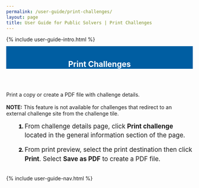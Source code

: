 ```yaml
---
permalink: /user-guide/print-challenges/
layout: page
title: User Guide for Public Solvers | Print Challenges 
---
```

<div class="row">
  <div class="col-sm-12">{% include user-guide-intro.html %}</div>
</div>
<div class="row" style="padding-top: 10px; padding-bottom: 30px;">
  <div class="col-sm-12" style="padding-top: 6px; background-color: #005ea2; color: #ffffff; text-align: center;">
    <h2>Print Challenges</h2>
  </div>
</div>
<div class="row">
  <div class="col-sm-7">
    <p>Print a copy or create a PDF file with challenge details.<br><br><b>NOTE:</b> This feature is not available for challenges that redirect to an external challenge site from the challenge tile.</p>
    <ol style="padding-left: 50px;">
      <li style="font-weight:900;"><span style="font-size: 1.06rem; line-height: 1.5; font-weight: 400;">From challenge details page, click <b>Print challenge</b> located in the general information section of the page.</span></li>
      <br>
      <li style="font-weight:900;"><span style="font-size: 1.06rem; line-height: 1.5; font-weight: 400;">From print preview, select the print destination then click <b>Print</b>. Select <b>Save as PDF</b> to create a PDF file.</span>
</li>
    </ol>
  </div>
  <div class="col-sm-1">&nbsp;</div>
  <div class="col-sm-4"> {% include user-guide-nav.html %} </div>
</div>
